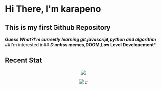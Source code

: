 # Hi There, I'm karapeno
## This is my first Github Repository
***Guess What?I'm currently learning git,javascript,python and algorithm***
##I'm interested in##
***Dumb*ss memes,DOOM,Low Level Developement***
## Recent Stat ##
<p align="center">
	<img src="https://github-readme-stats.vercel.app/api?username=karapeno&theme=tokyonight&show_icons=true&hide_border=true&count_private=true"/>
<p align="center">
	<img src="https://github-readme-streak-stats.herokuapp.com/?user=karapeno&theme=tokyonight&hide_border=true"/>
#
